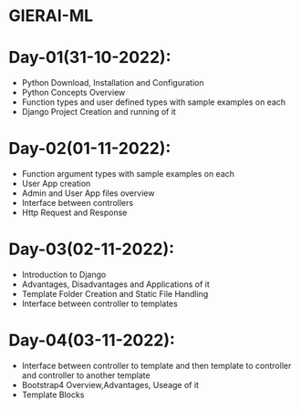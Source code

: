# GIERAI-ML

# Day-01(31-10-2022):
  - Python Download, Installation and Configuration
  - Python Concepts Overview
  - Function types and user defined types with sample examples on each
  - Django Project Creation and running of it

# Day-02(01-11-2022):
  - Function argument types with sample examples on each
  - User App creation
  - Admin and User App files overview
  - Interface between controllers
  - Http Request and Response

# Day-03(02-11-2022):
  - Introduction to Django
  - Advantages, Disadvantages and Applications of it
  - Template Folder Creation and Static File Handling
  - Interface between controller to templates
  
# Day-04(03-11-2022):
  - Interface between controller to template and then template to controller and controller to another template
  - Bootstrap4 Overview,Advantages, Useage of it
  - Template Blocks
  
